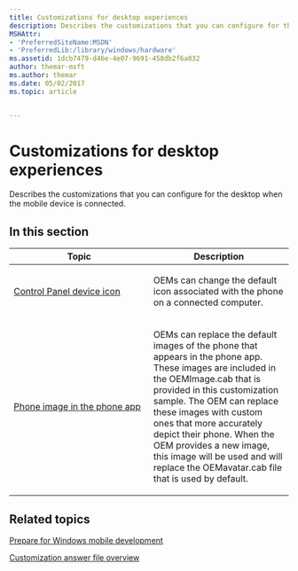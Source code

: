 ```yaml
---
title: Customizations for desktop experiences
description: Describes the customizations that you can configure for the desktop when the mobile device is connected.
MSHAttr:
- 'PreferredSiteName:MSDN'
- 'PreferredLib:/library/windows/hardware'
ms.assetid: 1dcb7479-d46e-4e07-9691-458db2f6a032
author: themar-msft
ms.author: themar
ms.date: 05/02/2017
ms.topic: article


---
```


# Customizations for desktop experiences


Describes the customizations that you can configure for the desktop when the mobile device is connected.

## In this section


<table>
<colgroup>
<col width="50%" />
<col width="50%" />
</colgroup>
<thead>
<tr class="header">
<th>Topic</th>
<th>Description</th>
</tr>
</thead>
<tbody>
<tr class="odd">
<td><p><a href="control-panel-device-icon.md" data-raw-source="[Control Panel device icon](control-panel-device-icon.md)">Control Panel device icon</a></p></td>
<td><p>OEMs can change the default icon associated with the phone on a connected computer.</p></td>
</tr>
<tr class="even">
<td><p><a href="phone-image-in-the-windows-phone-app.md" data-raw-source="[Phone image in the phone app](phone-image-in-the-windows-phone-app.md)">Phone image in the phone app</a></p></td>
<td><p>OEMs can replace the default images of the phone that appears in the phone app. These images are included in the OEMImage.cab that is provided in this customization sample. The OEM can replace these images with custom ones that more accurately depict their phone. When the OEM provides a new image, this image will be used and will replace the OEMavatar.cab file that is used by default.</p></td>
</tr>
</tbody>
</table>

## Related topics

[Prepare for Windows mobile development](https://docs.microsoft.com/en-us/windows-hardware/manufacture/mobile/preparing-for-windows-mobile-development)

[Customization answer file overview](https://docs.microsoft.com/en-us/windows-hardware/customize/mobile/mcsf/customization-answer-file)

